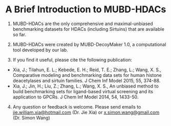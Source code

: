 # A Brief Introduction to MUBD-HDACs

1. MUBD-HDACs are the only comprehensive and maximal-unbiased benchmarking datasets for HDACs (including Sirtuins) that are available so far.

2. MUBD-HDACs were created by MUBD-DecoyMaker 1.0, a computational tool developed by our lab. 

3. If you find it useful, please cite the following publication:  
* Xia, J.; Tilahun, E. L.; Kebede, E. H.; Reid, T. E.; Zhang, L.; Wang, X. S., Comparative modeling and benchmarking data sets for human histone deacetylases and sirtuin families. J Chem Inf Model 2015, 55, 374-88.
* Xia, J.; Jin, H.; Liu, Z.; Zhang, L.; Wang, X. S., An unbiased method to build benchmarking sets for ligand-based virtual screening and its application to GPCRs. J Chem Inf Model 2014, 54, 1433-50.

4. Any question or feedback is welcome. Please send emails to 
   jie.william.xia@hotmail.com (Dr. Jie Xia) or x.simon.wang@gmail.com (Dr. Simon Wang)
